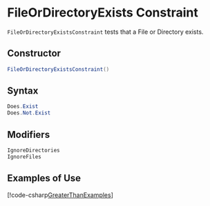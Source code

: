 # FileOrDirectoryExists Constraint

`FileOrDirectoryExistsConstraint` tests that a File or Directory exists.

## Constructor

```csharp
FileOrDirectoryExistsConstraint()
```

## Syntax

```csharp
Does.Exist
Does.Not.Exist
```

## Modifiers

```csharp
IgnoreDirectories
IgnoreFiles
```

## Examples of Use

[!code-csharp[GreaterThanExamples](~/snippets/Snippets.NUnit/ConstraintExamples.cs#FileConstraintExamples)]
